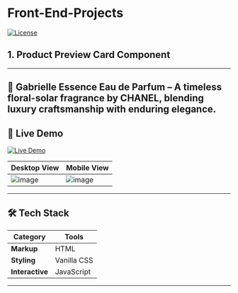 # Front-End-Projects
[![License](https://img.shields.io/badge/license-MIT-blue.svg)](LICENSE)  

## 1. Product Preview Card Component
---
🌟 Gabrielle Essence Eau de Parfum – A timeless floral-solar fragrance by CHANEL, blending luxury craftsmanship with enduring elegance.
---
## **🚀 Live Demo**  
[![Live Demo](https://img.shields.io/badge/demo-live-green.svg)](https://de-furkan.github.io/Front-End-Projects/project-1/src/index.html)

| Desktop View | Mobile View |  
|--------------|-------------|  
| ![image](https://github.com/user-attachments/assets/06425e44-3c4e-4a65-a32c-6d6385ed24a2)| ![image](https://github.com/user-attachments/assets/f46a463f-89ba-4114-9b3c-0a0374646500)

<!-- Could add giff here?-->
---

## **🛠️ Tech Stack**  
| Category       | Tools                                                                 |  
|----------------|-----------------------------------------------------------------------|  
| **Markup**     | HTML        |
| **Styling**    | Vanilla CSS |  
|**Interactive** | JavaScript  |

<!-- (Use [Shields.io](https://shields.io) for badges!) -->
---
